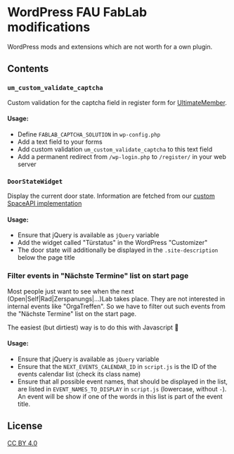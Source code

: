 # WordPress FAU FabLab modifications

WordPress mods and extensions which are not worth for a own plugin.

## Contents

### `um_custom_validate_captcha`

Custom validation for the captcha field in register form for
[UltimateMember](https://github.com/ultimatemember/ultimatemember/).

#### Usage:

- Define `FABLAB_CAPTCHA_SOLUTION` in `wp-config.php`
- Add a text field to your forms
- Add custom validation `um_custom_validate_captcha` to this text field
- Add a permanent redirect from `/wp-login.php` to `/register/` in your web server

### `DoorStateWidget`

Display the current door state. Information are fetched from our [custom SpaceAPI
implementation](https://github.com/fau-fablab/spaceapi/)

#### Usage:

- Ensure that jQuery is available as `jQuery` variable
- Add the widget called "Türstatus" in the WordPress "Customizer"
- The door state will additionally be displayed in the `.site-description` below the page title

### Filter events in "Nächste Termine" list on start page

Most people just want to see when the next (Open|Self|Rad|Zerspanungs|...)Lab takes place.
They are not interested in internal events like "OrgaTreffen".
So we have to filter out such events from the "Nächste Termine" list on the start page.

The easiest (but dirtiest) way is to do this with Javascript :tada:

#### Usage:

- Ensure that jQuery is available as `jQuery` variable
- Ensure that the `NEXT_EVENTS_CALENDAR_ID` in `script.js` is the ID of the events calendar list
  (check its class name)
- Ensure that all possible event names, that should be displayed in the list, are listed in
  `EVENT_NAMES_TO_DISPLAY` in `script.js` (lowercase, without `-`). An event will be show if one of
  the words in this list is part of the event title.

## License

[CC BY 4.0](https://creativecommons.org/licenses/by/4.0/)
